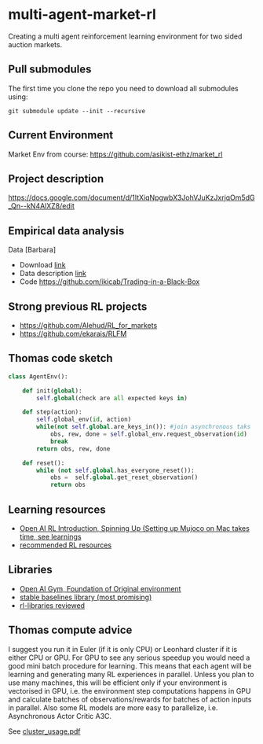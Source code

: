 # multi-agent-market-rl
Creating a multi agent reinforcement learning environment for two sided auction markets.

## Pull submodules
The first time you clone the repo you need to download all submodules using:
```
git submodule update --init --recursive
```

## Current Environment
Market Env from course: https://github.com/asikist-ethz/market_rl 

## Project description
https://docs.google.com/document/d/1ItXiqNpgwbX3JohVJuKzJxrjqOm5dG_Qn--kN4AlXZ8/edit

## Empirical data analysis
Data [Barbara]

- Download [link](https://www.dropbox.com/s/3j4f9cbzh3imfr7/data.csv?dl=0)
- Data description [link](https://mfr.osf.io/render?url=https://osf.io/8a97e/?direct%26mode=render%26action=download%26mode=render)
- Code https://github.com/ikicab/Trading-in-a-Black-Box


## Strong previous RL projects
- https://github.com/Alehud/RL_for_markets
- https://github.com/ekarais/RLFM

## Thomas code sketch

```python
class AgentEnv():

    def init(global):
        self.global(check are all expected keys in)

    def step(action):
        self.global_env(id, action)
        while(not self.global.are_keys_in()): #join asynchronous taks
            obs, rew, done = self.global_env.request_observation(id)
            break
        return obs, rew, done

    def reset():
        while (not self.global.has_everyone_reset()):
            obs =  self.global.get_reset_observation()
            return obs

```

## Learning resources
- [Open AI RL Introduction, Spinning Up (Setting up Mujoco on Mac takes time, see learnings](https://spinningup.openai.com/en/latest/index.html)
- [recommended RL resources](https://stable-baselines.readthedocs.io/en/master/guide/rl.html)


## Libraries
- [Open AI Gym, Foundation of Original environment](https://gym.openai.com/docs/)
- [stable baselines library (most promising)](https://github.com/hill-a/stable-baselines)
- [rl-libraries reviewed](https://medium.com/data-from-the-trenches/choosing-a-deep-reinforcement-learning-library-890fb0307092)

## Thomas compute advice
I suggest you run it in Euler (if it is only CPU) or Leonhard cluster if it is either CPU or GPU.
For GPU to see any serious speedup you would need a good mini batch procedure for learning.
This means that each agent will be learning and generating many RL experiences in parallel.
Unless you plan to use many machines, this will be efficient only if your environment is vectorised in GPU, i.e. the environment step computations happens in GPU and calculate batches of observations/rewards for batches of action inputs in parallel.
Also some RL models are more easy to parallelize, i.e. Asynchronous Actor Critic A3C.

See [cluster_usage.pdf](https://github.com/jan-engelmann/multi-agent-market-rl/blob/main/misc/cluster_usage.pdf)
